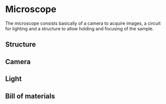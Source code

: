 # Microscope

The microscope consists basically of a camera to acquire images, a circuit for lighting and a structure to allow holding and focusing of the sample.



## Structure

## Camera

## Light

## Bill of materials 
